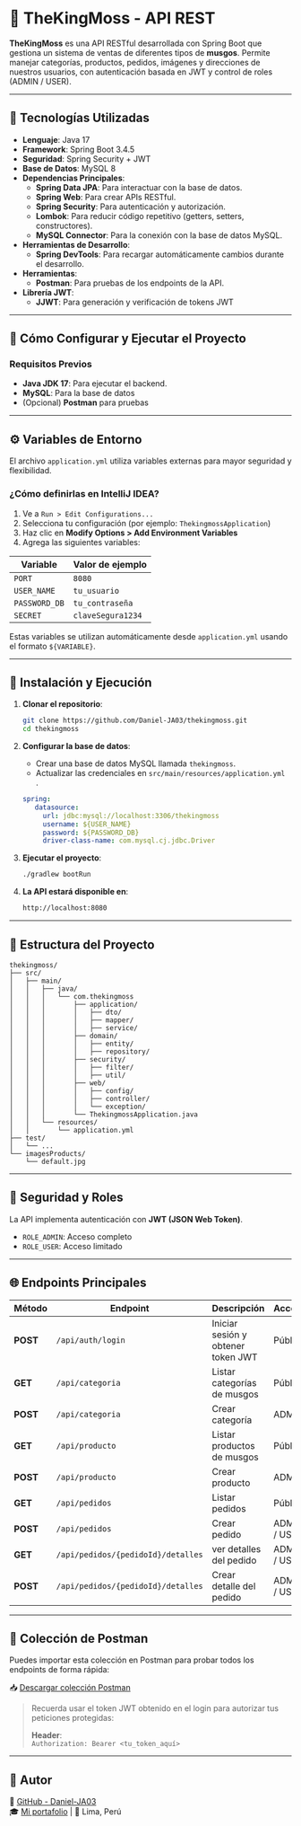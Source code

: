 # 🌿 TheKingMoss - API REST

**TheKingMoss** es una API RESTful desarrollada con Spring Boot que gestiona un sistema de ventas de diferentes tipos de **musgos**. Permite manejar categorías, productos, pedidos, imágenes y direcciones de nuestros usuarios, con autenticación basada en JWT y control de roles (ADMIN / USER).

---

## 🔧 Tecnologías Utilizadas

- **Lenguaje**: Java 17  
- **Framework**: Spring Boot 3.4.5  
- **Seguridad**: Spring Security + JWT  
- **Base de Datos**: MySQL 8  
- **Dependencias Principales**:
  - **Spring Data JPA**: Para interactuar con la base de datos.
  - **Spring Web**: Para crear APIs RESTful.
  - **Spring Security**: Para autenticación y autorización.
  - **Lombok**: Para reducir código repetitivo (getters, setters, constructores).
  - **MySQL Connector**: Para la conexión con la base de datos MySQL.
- **Herramientas de Desarrollo**:
  - **Spring DevTools**: Para recargar automáticamente cambios durante el desarrollo.
- **Herramientas**:
  - **Postman**: Para pruebas de los endpoints de la API.
- **Librería JWT**:
  - **JJWT**: Para generación y verificación de tokens JWT
 
---

## 🚀 Cómo Configurar y Ejecutar el Proyecto

### Requisitos Previos
- **Java JDK 17**: Para ejecutar el backend.
- **MySQL**: Para la base de datos
- (Opcional) **Postman** para pruebas

---

## ⚙️ Variables de Entorno

El archivo `application.yml` utiliza variables externas para mayor seguridad y flexibilidad.

### ¿Cómo definirlas en IntelliJ IDEA?

1. Ve a `Run > Edit Configurations...`
2. Selecciona tu configuración (por ejemplo: `ThekingmossApplication`)
3. Haz clic en **Modify Options > Add Environment Variables**
4. Agrega las siguientes variables:

| Variable    | Valor de ejemplo            |
|-------------|-----------------------------|
| `PORT`      | `8080`                      |
| `USER_NAME`  | `tu_usuario`               |
| `PASSWORD_DB`  | `tu_contraseña`          |
| `SECRET`    | `claveSegura1234`           |

Estas variables se utilizan automáticamente desde `application.yml` usando el formato `${VARIABLE}`.

---

## 🚀 Instalación y Ejecución
1. **Clonar el repositorio**:

   ```bash
   git clone https://github.com/Daniel-JA03/thekingmoss.git
   cd thekingmoss

2. **Configurar la base de datos**:
    - Crear una base de datos MySQL llamada `thekingmoss`.
    - Actualizar las credenciales en `src/main/resources/application.yml  `.   

   ```yml
   spring:
      datasource:
        url: jdbc:mysql://localhost:3306/thekingmoss
        username: ${USER_NAME}
        password: ${PASSWORD_DB}
        driver-class-name: com.mysql.cj.jdbc.Driver
    ```

3. **Ejecutar el proyecto**:

    ```bash
   ./gradlew bootRun
    ```

4. **La API estará disponible en**:

    ```bash
   http://localhost:8080
    ```

---

## 📁 Estructura del Proyecto
```plaintext
thekingmoss/
├── src/
│   ├── main/
│   │   ├── java/
│   │   │   └── com.thekingmoss
│   │   │       ├── application/       
│   │   │       │   ├── dto/               
│   │   │       │   ├── mapper/             
│   │   │       │   ├── service/            
│   │   │       ├── domain/
│   │   │       │   ├── entity/         
│   │   │       │   ├── repository/     
│   │   │       ├── security/          
│   │   │       │   ├── filter/        
│   │   │       │   ├── util/               
│   │   │       ├── web/
│   │   │       │   ├── config/       
│   │   │       │   ├── controller/     
│   │   │       │   └── exception/      
│   │   │       └── ThekingmossApplication.java 
│   │   └── resources/
│   │       └── application.yml          
├── test/
│   └── ...                              
└── imagesProducts/
    └── default.jpg                     
```

---

## 🔐 Seguridad y Roles

La API implementa autenticación con **JWT (JSON Web Token)**.

- `ROLE_ADMIN`: Acceso completo
- `ROLE_USER`: Acceso limitado

---

## 🌐 Endpoints Principales

| Método | Endpoint | Descripción | Acceso |
|--------|----------|-------------|--------|
| **POST**   | `/api/auth/login` | Iniciar sesión y obtener token JWT | Público |
| **GET**    | `/api/categoria` | Listar categorías de musgos | Público |
| **POST**   | `/api/categoria` | Crear categoría | ADMIN |
| **GET**    | `/api/producto` | Listar productos de musgos | Público |
| **POST**   | `/api/producto` | Crear producto | ADMIN |
| **GET**    | `/api/pedidos` | Listar pedidos | Público |
| **POST**   | `/api/pedidos` | Crear pedido | ADMIN / USER |
| **GET**   | `/api/pedidos/{pedidoId}/detalles` | ver detalles del pedido | ADMIN / USER |
| **POST**   | `/api/pedidos/{pedidoId}/detalles` | Crear detalle del pedido | ADMIN / USER |

---

## 🧪 Colección de Postman

Puedes importar esta colección en Postman para probar todos los endpoints de forma rápida:

📥 [Descargar colección Postman](thekingmoss-postman-collection.json)

> Recuerda usar el token JWT obtenido en el login para autorizar tus peticiones protegidas:
>
> **Header**:  
> `Authorization: Bearer <tu_token_aquí>`
---

## 🧑 Autor

🔗 [GitHub - Daniel-JA03](https://github.com/Daniel-JA03 )  
🎓 [Mi portafolio](https://portafolio-danielja.netlify.app/ ) | 📍 Lima, Perú  


